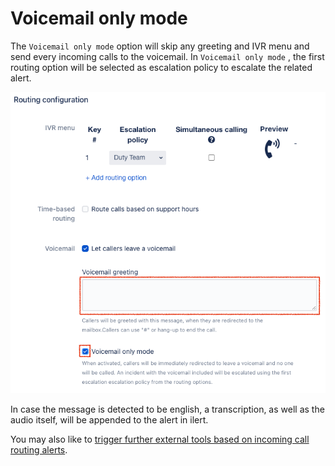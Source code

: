 # Voicemail only mode

The `Voicemail only mode` option will skip any greeting and IVR menu and send every incoming calls to the voicemail. In `Voicemail only mode` , the first routing option will be selected as escalation policy to escalate the related alert.

![](<../../.gitbook/assets/image (17).png>)

In case the message is detected to be english, a transcription, as well as the audio itself, will be appended to the alert in ilert.

You may also like to [trigger further external tools based on incoming call routing alerts](adding-webhooks-and-outbound-chat-messages.md).
